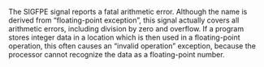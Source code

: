 The SIGFPE signal reports a fatal arithmetic error. Although the name is derived from “floating-point exception”, this signal actually covers all arithmetic errors, including division by zero and overflow. If a program stores integer data in a location which is then used in a floating-point operation, this often causes an “invalid operation” exception, because the processor cannot recognize the data as a floating-point number. 
